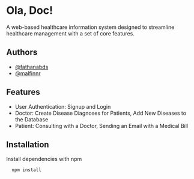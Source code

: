 # Ola, Doc!

A web-based healthcare information system designed to streamline healthcare management with a set of core features.

## Authors

- [@fathanabds](https://github.com/fathanabds)
- [@malfinnr](https://github.com/malfinnr)

## Features

- User Authentication: Signup and Login
- Doctor: Create Disease Diagnoses for Patients, Add New Diseases to the Database
- Patient: Consulting with a Doctor, Sending an Email with a Medical Bill

## Installation

Install dependencies with npm

```bash
  npm install
```
